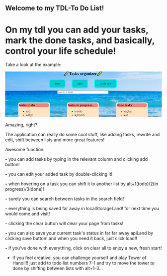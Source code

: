 ## Welcome to my TDL-To Do List! 

# On my tdl you can add your tasks, mark the done tasks, and basically, control your life schedule!

Take a look at the example:

![photo of tdl](solution\assets\mytdl.png)

Amazing, right?

The application can really do some cool stuff, like adding tasks, rewrite and edit, shift between lists
and more great features!


Awesome function:

**-** you can add tasks by typing in the relevant column and clicking add button!

**-** you can edit your added task by double-clicking it!

**-** when hovering on a task you can shift it to another list by alt+1(todo)/2(in progress)/3(done)!

**-** surely you can search between tasks in the search field!

**-** everything is being saved far away in localStorageLand!
for next time you would come and visit!

**-** clicking the clear button will clear your page from tasks!

**-** you can also save your current task's status in far far away apiLand by clicking save button!
and when you need it back, just click load!!

**-** if you've done with everything, click on clear all to enjoy a new, fresh start!


* if you feel creative, you can challenge yourself and play Tower of Hanoi!!! just add to todo list numbers 7-1 and try to move the tower to done by shifting between lists with alt+1-3...  

